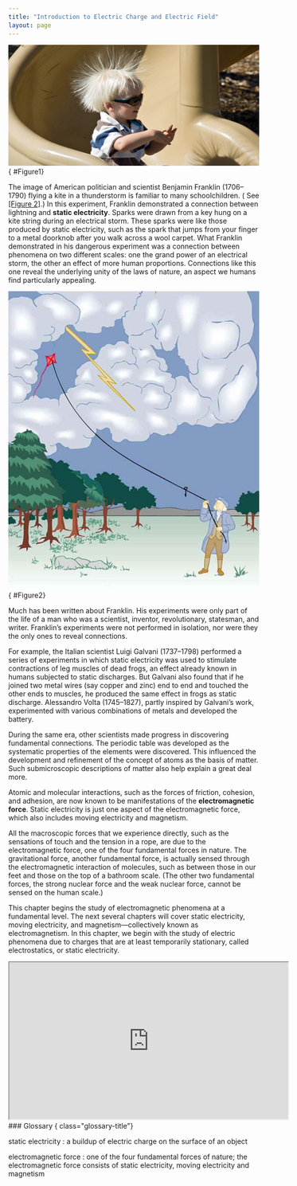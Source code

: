 ```yaml
---
title: "Introduction to Electric Charge and Electric Field"
layout: page
---
```


![A child swoops down a plastic playground slide, his hair standing on end.](../resources/Figure_18_00_01a_D.jpg "Static electricity from this plastic slide causes the child&#x2019;s hair to stand on end. The sliding motion stripped electrons away from the child&#x2019;s body, leaving an excess of positive charges, which repel each other along each strand of hair. (credit: Ken Bosma/Wikimedia Commons)")
{ #Figure1}

The image of American politician and scientist Benjamin Franklin (1706–1790)
flying a kite in a thunderstorm is familiar to many schoolchildren. (
See [[Figure 2]](#Figure2).) In this experiment, Franklin demonstrated a
connection between lightning and **static electricity**. Sparks were drawn from
a key hung on a kite string during an electrical storm. These sparks were like
those produced by static electricity, such as the spark that jumps from your
finger to a metal doorknob after you walk across a wool carpet. What Franklin
demonstrated in his dangerous experiment was a connection between phenomena on
two different scales: one the grand power of an electrical storm, the other an
effect of more human proportions. Connections like this one reveal the
underlying unity of the laws of nature, an aspect we humans find particularly
appealing.

![Benjamin Franklin is shown flying a kite and lightning is observed. A metal key is attached to the string.](../resources/Figure_18_00_02a.jpg "When Benjamin Franklin demonstrated that lightning was related to static electricity, he made a connection that is now part of the evidence that all directly experienced forces except the gravitational force are manifestations of the electromagnetic force.")
{ #Figure2}

Much has been written about Franklin. His experiments were only part of the life
of a man who was a scientist, inventor, revolutionary, statesman, and writer.
Franklin’s experiments were not performed in isolation, nor were they the only
ones to reveal connections.

For example, the Italian scientist Luigi Galvani (1737–1798) performed a series
of experiments in which static electricity was used to stimulate contractions of
leg muscles of dead frogs, an effect already known in humans subjected to static
discharges. But Galvani also found that if he joined two metal wires (say copper
and zinc) end to end and touched the other ends to muscles, he produced the same
effect in frogs as static discharge. Alessandro Volta (1745–1827), partly
inspired by Galvani’s work, experimented with various combinations of metals and
developed the battery.

During the same era, other scientists made progress in discovering fundamental
connections. The periodic table was developed as the systematic properties of
the elements were discovered. This influenced the development and refinement of
the concept of atoms as the basis of matter. Such submicroscopic descriptions of
matter also help explain a great deal more.

Atomic and molecular interactions, such as the forces of friction, cohesion, and
adhesion, are now known to be manifestations of the **electromagnetic force**.
Static electricity is just one aspect of the electromagnetic force, which also
includes moving electricity and magnetism.

All the macroscopic forces that we experience directly, such as the sensations
of touch and the tension in a rope, are due to the electromagnetic force, one of
the four fundamental forces in nature. The gravitational force, another
fundamental force, is actually sensed through the electromagnetic interaction of
molecules, such as between those in our feet and those on the top of a bathroom
scale. (The other two fundamental forces, the strong nuclear force and the weak
nuclear force, cannot be sensed on the human scale.)

This chapter begins the study of electromagnetic phenomena at a fundamental
level. The next several chapters will cover static electricity, moving
electricity, and magnetism—collectively known as electromagnetism. In this
chapter, we begin with the study of electric phenomena due to charges that are
at least temporarily stationary, called electrostatics, or static electricity.

<div class="note" data-label="Video" markdown="1">
<iframe width="560" height="315" src="https://www.youtube.com/embed/SglzRDD1oNI"  allow="accelerometer; autoplay; clipboard-write; encrypted-media; gyroscope; picture-in-picture" allowfullscreen></iframe>
</div>

<div class="glossary" markdown="1">
### Glossary
{ class="glossary-title"}

static electricity
: a buildup of electric charge on the surface of an object

electromagnetic force
: one of the four fundamental forces of nature; the electromagnetic force
consists of static electricity, moving electricity and magnetism

</div>

